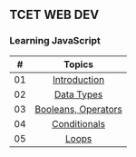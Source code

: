 ## TCET WEB DEV 

### Learning JavaScript

| #     |                                                                       Topics                                                                        |
| ----- | :-------------------------------------------------------------------------------------------------------------------------------------------------: |
| 01    |                                                             [Introduction](./readMe.md)                                                             |
| 02    |                                               [Data Types](./JS/Data-types/data-type.md)                                                            |
| 03    |                             [Booleans, Operators](./JS/operators/operators.md)                             |
| 04    |                                            [Conditionals](./JS/Control-Structures/Conditionals.md)                                                  |
| 05    |                                            [Loops](./JS/Control-Structures/Loops.md)                                                                |
